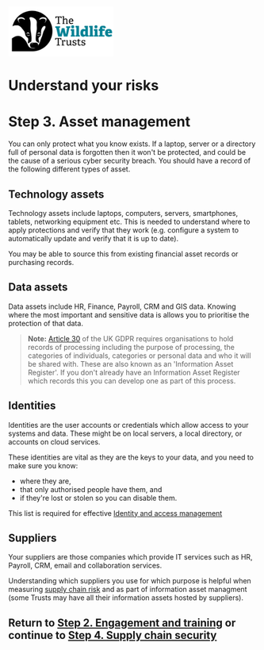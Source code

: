 <img src="/Levels/twt-logo.png" height="100">

# Understand your risks
# Step 3. Asset management 

You can only protect what you know exists.  If a laptop, server or a directory full of personal data is forgotten then it won't be protected, and could be the cause of a serious cyber security breach.  You should have a record of the following different types of asset.

## Technology assets
Technology assets include laptops, computers, servers, smartphones, tablets, networking equipment etc.  This is needed to understand where to apply protections and verify that they work (e.g. configure a system to automatically update and verify that it is up to date).

You may be able to source this from existing financial asset records or purchasing records.

## Data assets 
Data assets include HR, Finance, Payroll, CRM and GIS data. Knowing where the most important and sensitive data is allows you to prioritise the protection of that data.

> **Note:** [Article 30](https://ico.org.uk/for-organisations/guide-to-data-protection/guide-to-the-general-data-protection-regulation-gdpr/documentation/what-do-we-need-to-document-under-article-30-of-the-gdpr/) of the UK GDPR requires organisations to hold records of processing including the purpose of processing, the categories of individuals, categories or personal data and who it will be shared with.  These are also known as an 'Information Asset Register'. If you don't already have an Information Asset Register which records this you can develop one as part of this process.
 
## Identities 
Identities are the user accounts or credentials which allow access to your systems and data.  These might be on local servers, a local directory, or accounts on cloud services.

These identities are vital as they are the keys to your data, and you need to make sure you know:
- where they are, 
- that only authorised people have them, and 
- if they're lost or stolen so you can disable them.

This list is required for effective [Identity and access management](/2-Implement-appropriate-mitigations/Step-07-Identity-and-Access-Management.md)

## Suppliers 
Your suppliers are those companies which provide IT services such as HR, Payroll, CRM, email and collaboration services.  

Understanding which suppliers you use for which purpose is helpful when measuring [supply chain risk](./Step-04-Supply-Chain-Security.md#review-supplier-security-risk) and as part of information asset managment (some Trusts may have all their information assets hosted by suppliers).

## Return to [Step 2. Engagement and training](./Step-02-Engagement-and-Training.md) or continue to [Step 4. Supply chain security](./Step-04-Supply-Chain-Security.md)